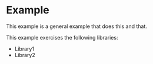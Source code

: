 Example
=======

This example is a general example that does this and that.

This example exercises the following libraries:

* Library1
* Library2
